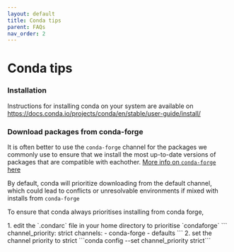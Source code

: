 ```yaml
---
layout: default
title: Conda tips
parent: FAQs
nav_order: 2
---
```


# Conda tips

### Installation
Instructions for installing conda on your system are available on https://docs.conda.io/projects/conda/en/stable/user-guide/install/

### Download packages from conda-forge
It is often better to use the `conda-forge` channel for the packages we commonly use to ensure that we install the most up-to-date versions of packages that are compatible with eachother. [More info on `conda-forge` here](https://conda-forge.org/docs/user/introduction.html)

By default, conda will prioritize downloading from the default channel, which could lead to conflicts or unresolvable environments if mixed with installs from `conda-forge`

To ensure that conda always prioritises installing from conda forge,
<div class="code-example" markdown="1">
1. edit the `.condarc` file in your home directory to prioritise `condaforge`
```
channel_priority: strict
channels:
  - conda-forge
  - defaults
```
2. set the channel priority to strict
```conda config --set channel_priority strict```
</div>
